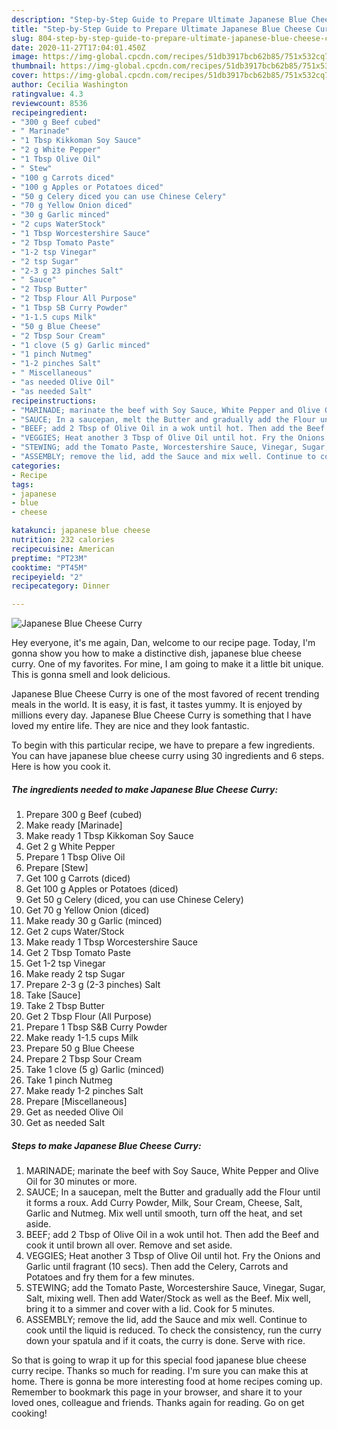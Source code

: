 ```yaml
---
description: "Step-by-Step Guide to Prepare Ultimate Japanese Blue Cheese Curry"
title: "Step-by-Step Guide to Prepare Ultimate Japanese Blue Cheese Curry"
slug: 804-step-by-step-guide-to-prepare-ultimate-japanese-blue-cheese-curry
date: 2020-11-27T17:04:01.450Z
image: https://img-global.cpcdn.com/recipes/51db3917bcb62b85/751x532cq70/japanese-blue-cheese-curry-recipe-main-photo.jpg
thumbnail: https://img-global.cpcdn.com/recipes/51db3917bcb62b85/751x532cq70/japanese-blue-cheese-curry-recipe-main-photo.jpg
cover: https://img-global.cpcdn.com/recipes/51db3917bcb62b85/751x532cq70/japanese-blue-cheese-curry-recipe-main-photo.jpg
author: Cecilia Washington
ratingvalue: 4.3
reviewcount: 8536
recipeingredient:
- "300 g Beef cubed"
- " Marinade"
- "1 Tbsp Kikkoman Soy Sauce"
- "2 g White Pepper"
- "1 Tbsp Olive Oil"
- " Stew"
- "100 g Carrots diced"
- "100 g Apples or Potatoes diced"
- "50 g Celery diced you can use Chinese Celery"
- "70 g Yellow Onion diced"
- "30 g Garlic minced"
- "2 cups WaterStock"
- "1 Tbsp Worcestershire Sauce"
- "2 Tbsp Tomato Paste"
- "1-2 tsp Vinegar"
- "2 tsp Sugar"
- "2-3 g 23 pinches Salt"
- " Sauce"
- "2 Tbsp Butter"
- "2 Tbsp Flour All Purpose"
- "1 Tbsp SB Curry Powder"
- "1-1.5 cups Milk"
- "50 g Blue Cheese"
- "2 Tbsp Sour Cream"
- "1 clove (5 g) Garlic minced"
- "1 pinch Nutmeg"
- "1-2 pinches Salt"
- " Miscellaneous"
- "as needed Olive Oil"
- "as needed Salt"
recipeinstructions:
- "MARINADE; marinate the beef with Soy Sauce, White Pepper and Olive Oil for 30 minutes or more."
- "SAUCE; In a saucepan, melt the Butter and gradually add the Flour until it forms a roux. Add Curry Powder, Milk, Sour Cream, Cheese, Salt, Garlic and Nutmeg. Mix well until smooth, turn off the heat, and set aside."
- "BEEF; add 2 Tbsp of Olive Oil in a wok until hot. Then add the Beef and cook it until brown all over. Remove and set aside."
- "VEGGIES; Heat another 3 Tbsp of Olive Oil until hot. Fry the Onions and Garlic until fragrant (10 secs). Then add the Celery, Carrots and Potatoes and fry them for a few minutes."
- "STEWING; add the Tomato Paste, Worcestershire Sauce, Vinegar, Sugar, Salt, mixing well. Then add Water/Stock as well as the Beef. Mix well, bring it to a simmer and cover with a lid. Cook for 5 minutes."
- "ASSEMBLY; remove the lid, add the Sauce and mix well. Continue to cook until the liquid is reduced. To check the consistency, run the curry down your spatula and if it coats, the curry is done. Serve with rice."
categories:
- Recipe
tags:
- japanese
- blue
- cheese

katakunci: japanese blue cheese 
nutrition: 232 calories
recipecuisine: American
preptime: "PT23M"
cooktime: "PT45M"
recipeyield: "2"
recipecategory: Dinner

---
```



![Japanese Blue Cheese Curry](https://img-global.cpcdn.com/recipes/51db3917bcb62b85/751x532cq70/japanese-blue-cheese-curry-recipe-main-photo.jpg)

Hey everyone, it's me again, Dan, welcome to our recipe page. Today, I'm gonna show you how to make a distinctive dish, japanese blue cheese curry. One of my favorites. For mine, I am going to make it a little bit unique. This is gonna smell and look delicious.

Japanese Blue Cheese Curry is one of the most favored of recent trending meals in the world. It is easy, it is fast, it tastes yummy. It is enjoyed by millions every day. Japanese Blue Cheese Curry is something that I have loved my entire life. They are nice and they look fantastic.




To begin with this particular recipe, we have to prepare a few ingredients. You can have japanese blue cheese curry using 30 ingredients and 6 steps. Here is how you cook it.

<!--inarticleads1-->

##### The ingredients needed to make Japanese Blue Cheese Curry:

1. Prepare 300 g Beef (cubed)
1. Make ready  [Marinade]
1. Make ready 1 Tbsp Kikkoman Soy Sauce
1. Get 2 g White Pepper
1. Prepare 1 Tbsp Olive Oil
1. Prepare  [Stew]
1. Get 100 g Carrots (diced)
1. Get 100 g Apples or Potatoes (diced)
1. Get 50 g Celery (diced, you can use Chinese Celery)
1. Get 70 g Yellow Onion (diced)
1. Make ready 30 g Garlic (minced)
1. Get 2 cups Water/Stock
1. Make ready 1 Tbsp Worcestershire Sauce
1. Get 2 Tbsp Tomato Paste
1. Get 1-2 tsp Vinegar
1. Make ready 2 tsp Sugar
1. Prepare 2-3 g (2-3 pinches) Salt
1. Take  [Sauce]
1. Take 2 Tbsp Butter
1. Get 2 Tbsp Flour (All Purpose)
1. Prepare 1 Tbsp S&amp;B Curry Powder
1. Make ready 1-1.5 cups Milk
1. Prepare 50 g Blue Cheese
1. Prepare 2 Tbsp Sour Cream
1. Take 1 clove (5 g) Garlic (minced)
1. Take 1 pinch Nutmeg
1. Make ready 1-2 pinches Salt
1. Prepare  [Miscellaneous]
1. Get as needed Olive Oil
1. Get as needed Salt




<!--inarticleads2-->

##### Steps to make Japanese Blue Cheese Curry:

1. MARINADE; marinate the beef with Soy Sauce, White Pepper and Olive Oil for 30 minutes or more.
1. SAUCE; In a saucepan, melt the Butter and gradually add the Flour until it forms a roux. Add Curry Powder, Milk, Sour Cream, Cheese, Salt, Garlic and Nutmeg. Mix well until smooth, turn off the heat, and set aside.
1. BEEF; add 2 Tbsp of Olive Oil in a wok until hot. Then add the Beef and cook it until brown all over. Remove and set aside.
1. VEGGIES; Heat another 3 Tbsp of Olive Oil until hot. Fry the Onions and Garlic until fragrant (10 secs). Then add the Celery, Carrots and Potatoes and fry them for a few minutes.
1. STEWING; add the Tomato Paste, Worcestershire Sauce, Vinegar, Sugar, Salt, mixing well. Then add Water/Stock as well as the Beef. Mix well, bring it to a simmer and cover with a lid. Cook for 5 minutes.
1. ASSEMBLY; remove the lid, add the Sauce and mix well. Continue to cook until the liquid is reduced. To check the consistency, run the curry down your spatula and if it coats, the curry is done. Serve with rice.




So that is going to wrap it up for this special food japanese blue cheese curry recipe. Thanks so much for reading. I'm sure you can make this at home. There is gonna be more interesting food at home recipes coming up. Remember to bookmark this page in your browser, and share it to your loved ones, colleague and friends. Thanks again for reading. Go on get cooking!
